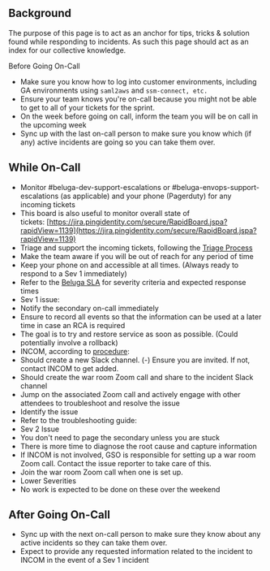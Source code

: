 ## Background

The purpose of this page is to act as an anchor for tips, tricks & solution found while responding to incidents. As such this page should act as an index for our collective knowledge.

Before Going On-Call
- Make sure you know how to log into customer environments, including GA environments using `saml2aws` and `ssm-connect, etc.`
- Ensure your team knows you're on-call because you might not be able to get to all of your tickets for the sprint.
- On the week before going on call, inform the team you will be on call in the upcoming week
- Sync up with the last on-call person to make sure you know which (if any) active incidents are going so you can take them over.
## While On-Call
- Monitor #beluga-dev-support-escalations or #beluga-envops-support-escalations (as applicable) and your phone (Pagerduty) for any incoming tickets
- This board is also useful to monitor overall state of tickets: [https://jira.pingidentity.com/secure/RapidBoard.jspa?rapidView=1139](https://jira.pingidentity.com/secure/RapidBoard.jspa?rapidView=1139)
- Triage and support the incoming tickets, following the [Triage Process](https://confluence.pingidentity.com/display/PDA/Triage+Process)
- Make the team aware if you will be out of reach for any period of time
- Keep your phone on and accessible at all times. (Always ready to respond to a Sev 1 immediately)
- Refer to the [Beluga SLA](https://www.pingidentity.com/en/legal/support-policy-addendum-pingone-as.html) for severity criteria and expected response times
- Sev 1 issue:
- Notify the secondary on-call immediately
- Ensure to record all events so that the information can be used at a later time in case an RCA is required
- The goal is to try and restore service as soon as possible. (Could potentially involve a rollback)
- INCOM, according to [procedure](https://confluence.pingidentity.com/display/PingCloud/P1AS+Incident+Handling%2C+Response%2C+and+Postmortem%2C+Incident+Command+INCOM):
- Should create a new Slack channel. (<YYYYMMDD>-<incident-description>) Ensure you are invited. If not, contact INCOM to get added.
- Should create the war room Zoom call and share to the incident Slack channel
- Jump on the associated Zoom call and actively engage with other attendees to troubleshoot and resolve the issue
- Identify the issue
- Refer to the troubleshooting guide: <link-coming-soon>
- Sev 2 Issue
- You don't need to page the secondary unless you are stuck
- There is more time to diagnose the root cause and capture information
- If INCOM is not involved, GSO is responsible for setting up a war room Zoom call. Contact the issue reporter to take care of this.
- Join the war room Zoom call when one is set up.
- Lower Severities
- No work is expected to be done on these over the weekend
## After Going On-Call
- Sync up with the next on-call person to make sure they know about any active incidents so they can take them over.
- Expect to provide any requested information related to the incident to INCOM in the event of a Sev 1 incident